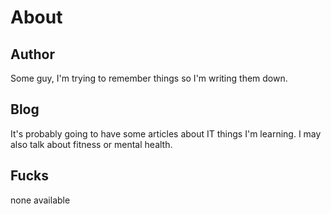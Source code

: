 # About

## Author

Some guy, I'm trying to remember things so I'm writing them down.

## Blog

It's probably going to have some articles about IT things I'm learning. I may also talk about fitness or mental health.

## Fucks

none available